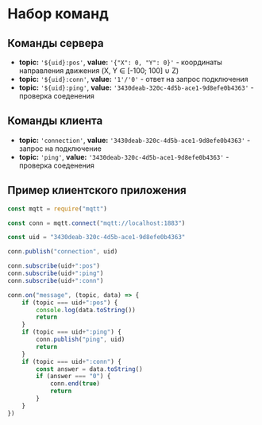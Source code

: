 # Набор команд

## Команды сервера

* **topic:** `'${uid}:pos'`, **value:** `'{"X": 0, "Y": 0}'` - координаты направления движения (X, Y ∈ [-100; 100] ∪ Z)
* **topic:** `'${uid}:conn'`, **value:** `'1'/'0'` - ответ на запрос подключения
* **topic:** `'${uid}:ping'`, **value:** `'3430deab-320c-4d5b-ace1-9d8efe0b4363'` - проверка соеденения

## Команды клиента

* **topic:** `'connection'`, **value:** `'3430deab-320c-4d5b-ace1-9d8efe0b4363'` - запрос на подключение
* **topic:** `'ping'`, **value:** `'3430deab-320c-4d5b-ace1-9d8efe0b4363'` - проверка соеденения

## Пример клиентского приложения

```js
const mqtt = require("mqtt")

const conn = mqtt.connect("mqtt://localhost:1883")

const uid = "3430deab-320c-4d5b-ace1-9d8efe0b4363"

conn.publish("connection", uid)

conn.subscribe(uid+":pos")
conn.subscribe(uid+":ping")
conn.subscribe(uid+":conn")

conn.on("message", (topic, data) => {
    if (topic === uid+":pos") {
        console.log(data.toString())
        return
    }
    if (topic === uid+":ping") {
        conn.publish("ping", uid)
        return
    }
    if (topic === uid+":conn") {
        const answer = data.toString()
        if (answer === "0") {
            conn.end(true)
            return
        }
    }
})
```
